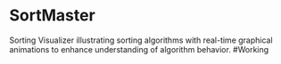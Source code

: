 # SortMaster
Sorting Visualizer illustrating  sorting algorithms with real-time graphical animations to enhance understanding of algorithm behavior.
#Working

